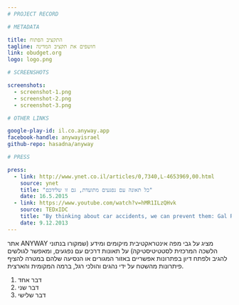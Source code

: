 ```yaml
---
# PROJECT RECORD

# METADATA

title: התקציב הפתוח
tagline: חושפים את תקציב המדינה
link: obudget.org
logo: logo.png

# SCREENSHOTS

screenshots:
  - screenshot-1.png
  - screenshot-2.png
  - screenshot-3.png

# OTHER LINKS

google-play-id: il.co.anyway.app
facebook-handle: anywayisrael
github-repo: hasadna/anyway

# PRESS

press:
  - link: http://www.ynet.co.il/articles/0,7340,L-4653969,00.html
    source: ynet
    title: "כל תאונה עם נפגעים מתועדת, גם זו שלידכם"
    date: 16.5.2015
  - link: https://www.youtube.com/watch?v=hMR1ILzQHvk
    source: TEDxIDC
    title: "By thinking about car accidents, we can prevent them: Gal Raij at TEDxIDC"
    date: 9.12.2013
---
```


אתר ANYWAY מציג על גבי מפה אינטראקטיבית מיקומים ומידע (שמקורו בנתוני הלשכה המרכזית לסטטיטיסטיקה) על תאונות דרכים עם נפגעים, ומאפשר לגולשים להגיב ולפתח דיון בפתרונות אפשריים באזור המגורים או הנסיעה שלהם במטרה להציף פיתרונות מהשטח על ידי נהגים והולכי רגל, ברמה המקומית והארצית.

1. דבר אחד
2. דבר שני
3. דבר שלישי
